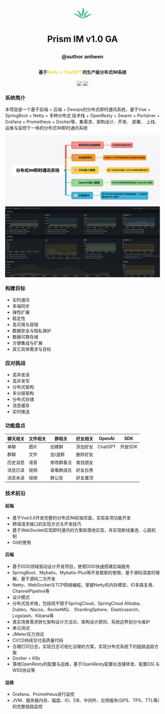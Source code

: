 <p align="center"><img alt="logo" src="./res/logo.webp"></p>
<h1 align="center" style="margin: 30px 0 30px; font-weight: bold;">Prism IM v1.0 GA</h1>
<h3 align="center" style="margin: 30px 0 30px; font-weight: bold;">@author anliwen</h3>
<h4 align="center">基于<font color="#erdf2f">Netty + ChatGPT</font>的生产级分布式IM系统</h4>
<p align="center">
	<a href="https://github.com/anliwen/prism-im"><img src="https://img.shields.io/badge/
Prism-v1.0.GA-brightgreen.svg"></a>
	<a href="https://github.com/anliwen/prism-im/blob/main/LICENSE"><img src="https://img.
shields.io/github/license/mashape/apistatus.svg"></a>
</p>

### 系统简介
本项目是一个基于前端 + 后端 + Devops的分布式即时通讯系统，基于Vue + SpringBoot + Netty + 多种分布式
技术栈 + OpenResty + Swarm + Portainer + Grafana + Prometheus + Docker等，集需求、架构设计、开发、
部署、 上线、运维与监控于一体的分布式IM即时通讯系统
  
<img src="./res/t1.png" align=center />
  
<img src="./res/t2.png" align=center />  

### 构建目标
* 实时通讯
* 多端同步
* 弹性扩展
* 稳定性
* 高可用与容错
* 数据安全与隐私保护
* 数据可靠存储
* 方便集成与扩展
* 其它具体需求与目标

### 应对挑战
* 高并发读
* 高并发写
* 分布式架构
* 多分层架构
* 分布式存储
* 消息缓存
* 实时推送


### 功能盘点

| 聊天相关 | 文件相关 | 群相关   | 好友相关 | OpenAI  | SDK   |
|------|------|-------|------|---------|-------|
| 单聊   | 图片   | 创建群   | 添加好友 | ChatGPT | 开放SDK |
| 群聊   | 文件   | 加/退群  | 删除好友 |         |       |
| 历史消息 | 语音   | 修改群备注 | 查找朋友 |         |       |
| 消息已读 | 视频   | 查看群成员 | 好友拉黑 |         |       |
| 消息未读 | 视频   | 群公告   | 好友置顶 |         |       |

### 技术前沿
#### 前端
* 基于Vue3.0开发完整的分布式IM前端页面，实现各项功能开发
* 跨域请求接口的实现方式与开发技巧
* 基于WebSocket实现即时通讯的方案和落地实现，并实现断线重连、心跳机制
* Git的使用
#### 后端
* 基于DDD领域驱动设计开发项目，使用DDD快速搭建后端服务
* SpringBoot、Mybatis、Mybatis-Plus等开发框架的使用，基于源码深度的理解，基于源码二次开发
* Netty、WebSocket与TCP网络编程，掌握Netty的内存模型、IO多路复用、ChannelPipeline等
* 设计模式
* 分布式技术栈，包括但不限于SpringCloud、SpringCloud Alibaba、Dubbo、Nacos、RocketMQ、
ShardingSphere、Elasticsearch、Logstash、Kibana等
* 真实场景需求转化架构设计方法论、架构设计原则、系统边界划分与维护
* 单元测试
* JMeter压力测试
* CI/CD持续交付高质量代码
* 合理打印日志，实现日志可视化治理的方案，实现分布式系统下的链路追踪方案
* Docker + K8s
* 落地OpenResty的配置与运维，基于OpenResty配置长连接转发、配置SSL与WSS协议等
#### 运维
* Grafana、Prometheus进行监控
* JVM、服务器内存、磁盘、IO、DB、中间件、应用服务(QPS、TPS、TTL等)的完整链路监控